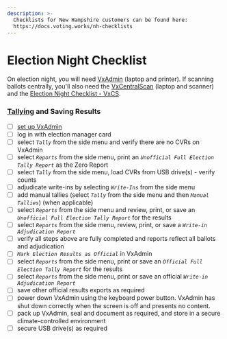 ```yaml
---
description: >-
  Checklists for New Hampshire customers can be found here:
  https://docs.voting.works/nh-checklists
---
```


# Election Night Checklist

On election night, you will need [VxAdmin](../vxadmin-system-setup/vxadmin-hardware-setup.md) (laptop and printer). If scanning ballots centrally, you'll also need the [VxCentralScan](../vxcentralscan/vxcentralscan-hardware-setup.md) (laptop and scanner) and the [Election Night Checklist - VxCS](../vxcentralscan/election-night-checklist-vxcentralscan.md).

### [Tallying](../election-night-guides/tally-results.md) and Saving Results

* [ ] [set up VxAdmin](../vxadmin-system-setup/vxadmin-hardware-setup.md)
* [ ] log in with election manager card
* [ ] select _`Tally`_ from the side menu and verify there are no CVRs on VxAdmin&#x20;
* [ ] select _`Reports`_ from the side menu, print an _`Unofficial Full Election Tally Report`_ as the Zero Report
* [ ] select _`Tally`_ from the side menu, load CVRs from USB drive(s) - verify counts
* [ ] adjudicate write-ins by selecting _`Write-Ins`_ from the side menu
* [ ] add manual tallies (select _`Tally`_ from the side menu and then _`Manual Tallies`_) (when applicable)
* [ ] select _`Reports`_ from the side menu and review, print, or save an _`Unofficial Full Election Tally Report`_ for the results&#x20;
* [ ] select _`Reports`_ from the side menu, review, print, or save a _`Write-in Adjudication Report`_
* [ ] verify all steps above are fully completed and reports reflect all ballots and adjudication
* [ ] _`Mark Election Results as Official`_ in VxAdmin
* [ ] select _`Reports`_ from the side menu, print or save an _`Official Full Election Tally Report`_ for the results&#x20;
* [ ] select _`Reports`_ from the side menu, print or save an official _`Write-in Adjudication Report`_
* [ ] save other official results exports as required
* [ ] power down VxAdmin using the keyboard power button. VxAdmin has shut down correctly when the screen is off and presents no content.
* [ ] pack up VxAdmin, seal and document as required, and store in a secure climate-controlled environment
* [ ] secure USB drive(s) as required
